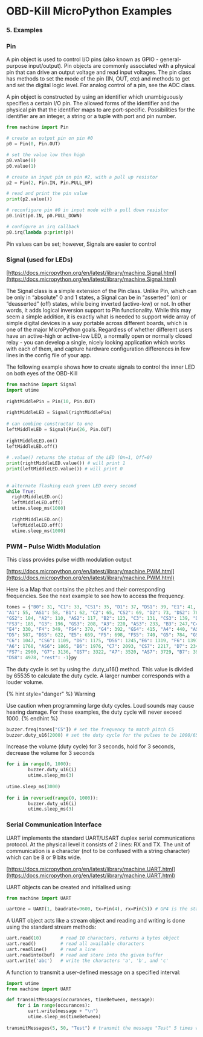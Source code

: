 # OBD-Kill MicroPython Examples

### 5. Examples

### Pin

A pin object is used to control I/O pins (also known as GPIO - general-purpose input/output). Pin objects are commonly associated with a physical pin that can drive an output voltage and read input voltages. The pin class has methods to set the mode of the pin (IN, OUT, etc) and methods to get and set the digital logic level. For analog control of a pin, see the ADC class.

A pin object is constructed by using an identifier which unambiguously specifies a certain I/O pin. The allowed forms of the identifier and the physical pin that the identifier maps to are port-specific. Possibilities for the identifier are an integer, a string or a tuple with port and pin number.

```python
from machine import Pin

# create an output pin on pin #0
p0 = Pin(0, Pin.OUT)

# set the value low then high
p0.value(0)
p0.value(1)

# create an input pin on pin #2, with a pull up resistor
p2 = Pin(2, Pin.IN, Pin.PULL_UP)

# read and print the pin value
print(p2.value())

# reconfigure pin #0 in input mode with a pull down resistor
p0.init(p0.IN, p0.PULL_DOWN)

# configure an irq callback
p0.irq(lambda p:print(p))
```

Pin values can be set; however, Signals are easier to control

### Signal (used for LEDs)

[https://docs.micropython.org/en/latest/library/machine.Signal.html](https://docs.micropython.org/en/latest/library/machine.Signal.html)

The Signal class is a simple extension of the Pin class. Unlike Pin, which can be only in “absolute” 0 and 1 states, a Signal can be in “asserted” (on) or “deasserted” (off) states, while being inverted (active-low) or not. In other words, it adds logical inversion support to Pin functionality. While this may seem a simple addition, it is exactly what is needed to support wide array of simple digital devices in a way portable across different boards, which is one of the major MicroPython goals. Regardless of whether different users have an active-high or active-low LED, a normally open or normally closed relay - you can develop a single, nicely looking application which works with each of them, and capture hardware configuration differences in few lines in the config file of your app.

The following example shows how to create signals to control the inner LED on both eyes of the OBD-Kill

```python
from machine import Signal
import utime
 
rightMiddlePin = Pin(10, Pin.OUT)
 
rightMiddleLED = Signal(rightMiddlePin)
 
# can combine constructor to one 
leftMiddleLED = Signal(Pin(26, Pin.OUT)
 
rightMiddleLED.on()
leftMiddleLED.off()
 
# .value() returns the status of the LED (On=1, Off=0)
print(rightMiddleLED.value()) # will print 1
print(leftMiddleLED.value()) # will print 0
 
 
# alternate flashing each green LED every second
while True:
  rightMiddleLED.on()
  leftMiddleLED.off()
  utime.sleep_ms(1000)
   
  rightMiddleLED.on()
  leftMiddleLED.off()
  utime.sleep_ms(1000)
```

### PWM – Pulse Width Modulation

This class provides pulse width modulation output

[https://docs.micropython.org/en/latest/library/machine.PWM.html](https://docs.micropython.org/en/latest/library/machine.PWM.html)

Here is a Map that contains the pitches and their corresponding frequencies. See the next example to see how to access the frequency.

```python
tones = {"B0": 31, "C1": 33, "CS1": 35, "D1": 37, "DS1": 39, "E1": 41, "F1": 44, "FS1": 46, "G1": 49, "GS1": 52,
"A1": 55, "AS1": 58, "B1": 62, "C2": 65, "CS2": 69, "D2": 73, "DS2": 78, "E2": 82, "F2": 87, "FS2": 93, "G2": 98,
"GS2": 104, "A2": 110, "AS2": 117, "B2": 123, "C3": 131, "CS3": 139, "D3": 147, "DS3": 156, "E3": 165, "F3": 175,
"FS3": 185, "G3": 196, "GS3": 208, "A3": 220, "AS3": 233, "B3": 247,"C4": 262, "CS4": 277, "D4": 294, "DS4": 311,
"E4": 330, "F4": 349, "FS4": 370, "G4": 392, "GS4": 415, "A4": 440, "AS4": 466, "B4": 494, "C5": 523, "CS5": 554,
"D5": 587, "DS5": 622, "E5": 659, "F5": 698, "FS5": 740, "G5": 784, "GS5": 831, "A5": 880, "AS5": 932, "B5": 988,
"C6": 1047, "CS6": 1109, "D6": 1175, "DS6": 1245,"E6": 1319, "F6": 1397, "FS6": 1480, "G6": 1568, "GS6": 1661,
"A6": 1760, "AS6": 1865, "B6": 1976, "C7": 2093, "CS7": 2217, "D7": 2349, "DS7": 2489, "E7": 2637, "F7": 2794,
"FS7": 2960, "G7": 3136, "GS7": 3322, "A7": 3520, "AS7": 3729, "B7": 3951, "C8": 4186, "CS8": 4435, "D8": 4699,
"DS8": 4978, "rest": -1}py
```

The duty cycle is set by using the .duty\_u16() method. This value is divided by 65535 to calculate the duty cycle. A larger number corresponds with a louder volume.

{% hint style="danger" %}
Warning&#x20;

Use caution when programming large duty cycles. Loud sounds may cause hearing damage. For these examples, the duty cycle will never exceed 1000.
{% endhint %}

```python
buzzer.freq(tones["C5"]) # set the frequency to match pitch C5
buzzer.duty_u16(2000) # set the duty cycle for the pulses to be 1000/65535=1.5%
```

Increase the volume (duty cycle) for 3 seconds, hold for 3 seconds, decrease the volume for 3 seconds

```python
for i in range(0, 1000):
        buzzer.duty_u16(i)
        utime.sleep_ms(3)
 
utime.sleep_ms(3000)
 
for i in reversed(range(0, 1000)):
        buzzer.duty_u16(i)
        utime.sleep_ms(3)
```

### Serial Communication Interface

UART implements the standard UART/USART duplex serial communications protocol. At the physical level it consists of 2 lines: RX and TX. The unit of communication is a character (not to be confused with a string character) which can be 8 or 9 bits wide.

[https://docs.micropython.org/en/latest/library/machine.UART.html](https://docs.micropython.org/en/latest/library/machine.UART.html)

UART objects can be created and initialised using:

```python
from machine import UART

uartOne = UART(1, baudrate=9600, tx=Pin(4), rx=Pin(5)) # GP4 is the standard Pin for and transmitting messages is the standard Pin for receiving
```

A UART object acts like a stream object and reading and writing is done using the standard stream methods:

```python
uart.read(10)       # read 10 characters, returns a bytes object
uart.read()         # read all available characters
uart.readline()     # read a line
uart.readinto(buf)  # read and store into the given buffer
uart.write('abc')   # write the characters 'a', 'b', and 'c'
```

A function to transmit a user-defined message on a specified interval:

```python
import utime
from machine import UART

def transmitMessages(occurances, timeBetween, message):
    for i in range(occurances):
        uart.write(message + "\n")
        utime.sleep_ms(timeBetween)
        
transmitMessages(5, 50, "Test") # transmit the message "Test" 5 times with 50 seconds between each message
```

